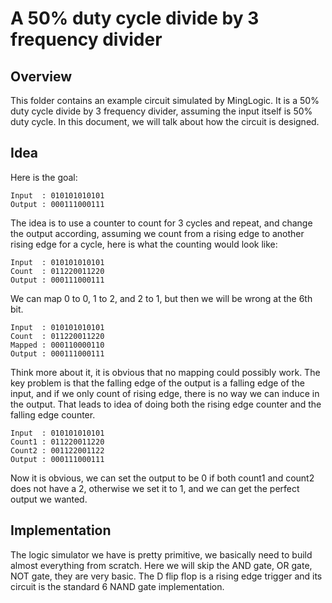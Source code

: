 
# A 50% duty cycle divide by 3 frequency divider

## Overview
This folder contains an example circuit simulated by MingLogic. It is a 50% duty cycle divide by 3 frequency divider, assuming the input itself is 50% duty cycle. In this document, we will talk about how the circuit is designed.

## Idea
Here is the goal:

```
Input  : 010101010101
Output : 000111000111
```

The idea is to use a counter to count for 3 cycles and repeat, and change the output according, assuming we count from a rising edge to another rising edge for a cycle, here is what the counting would look like:

```
Input  : 010101010101
Count  : 011220011220
Output : 000111000111
```

We can map 0 to 0, 1 to 2, and 2 to 1, but then we will be wrong at the 6th bit.

```
Input  : 010101010101
Count  : 011220011220
Mapped : 000110000110
Output : 000111000111
```

Think more about it, it is obvious that no mapping could possibly work. The key problem is that the falling edge of the output is a falling edge of the input, and if we only count of rising edge, there is no way we can induce in the output. That leads to idea of doing both the rising edge counter and the falling edge counter.

```
Input  : 010101010101
Count1 : 011220011220
Count2 : 001122001122
Output : 000111000111
```

Now it is obvious, we can set the output to be 0 if both count1 and count2 does not have a 2, otherwise we set it to 1, and we can get the perfect output we wanted.


## Implementation
The logic simulator we have is pretty primitive, we basically need to build almost everything from scratch. Here we will skip the AND gate, OR gate, NOT gate, they are very basic. The D flip flop is a rising edge trigger and its circuit is the standard 6 NAND gate implementation.